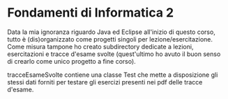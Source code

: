 # Fondamenti di Informatica 2
Data la mia ignoranza riguardo Java ed Eclipse all'inizio di questo corso, tutto è (dis)organizzato come progetti singoli per lezione/esercitazione. Come misura tampone ho creato subdirectory dedicate a lezioni, esercitazioni e tracce d'esame svolte (quest'ultimo ho avuto il buon senso di crearlo come unico progetto a fine corso). </br>

tracceEsameSvolte contiene una classe Test che mette a disposizione gli stessi dati forniti per testare gli esercizi presenti nei pdf delle tracce d'esame.